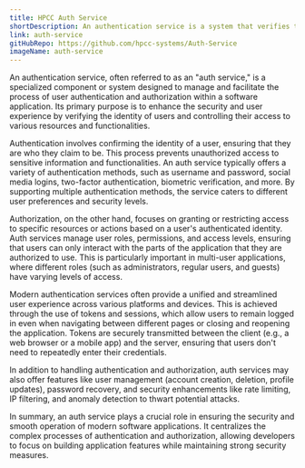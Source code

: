 ```yaml
---
title: HPCC Auth Service
shortDescription: An authentication service is a system that verifies the identity of users trying to access a digital platform. It ensures security by validating credentials such as passwords or tokens, granting access only to authorized individuals. This service is integral to protecting sensitive data and maintaining user privacy across applications and online services. By implementing robust authentication mechanisms, organizations can establish trust and secure user interactions.
link: auth-service
gitHubRepo: https://github.com/hpcc-systems/Auth-Service
imageName: auth-service
---
```


An authentication service, often referred to as an "auth service," is a specialized component or system designed to manage and facilitate the process of user authentication and authorization within a software application. Its primary purpose is to enhance the security and user experience by verifying the identity of users and controlling their access to various resources and functionalities.

Authentication involves confirming the identity of a user, ensuring that they are who they claim to be. This process prevents unauthorized access to sensitive information and functionalities. An auth service typically offers a variety of authentication methods, such as username and password, social media logins, two-factor authentication, biometric verification, and more. By supporting multiple authentication methods, the service caters to different user preferences and security levels.

Authorization, on the other hand, focuses on granting or restricting access to specific resources or actions based on a user's authenticated identity. Auth services manage user roles, permissions, and access levels, ensuring that users can only interact with the parts of the application that they are authorized to use. This is particularly important in multi-user applications, where different roles (such as administrators, regular users, and guests) have varying levels of access.

Modern authentication services often provide a unified and streamlined user experience across various platforms and devices. This is achieved through the use of tokens and sessions, which allow users to remain logged in even when navigating between different pages or closing and reopening the application. Tokens are securely transmitted between the client (e.g., a web browser or a mobile app) and the server, ensuring that users don't need to repeatedly enter their credentials.

In addition to handling authentication and authorization, auth services may also offer features like user management (account creation, deletion, profile updates), password recovery, and security enhancements like rate limiting, IP filtering, and anomaly detection to thwart potential attacks.

In summary, an auth service plays a crucial role in ensuring the security and smooth operation of modern software applications. It centralizes the complex processes of authentication and authorization, allowing developers to focus on building application features while maintaining strong security measures.
